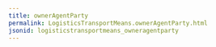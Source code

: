 ```yaml
---
title: ownerAgentParty
permalink: LogisticsTransportMeans.ownerAgentParty.html
jsonid: logisticstransportmeans_owneragentparty
---
```

